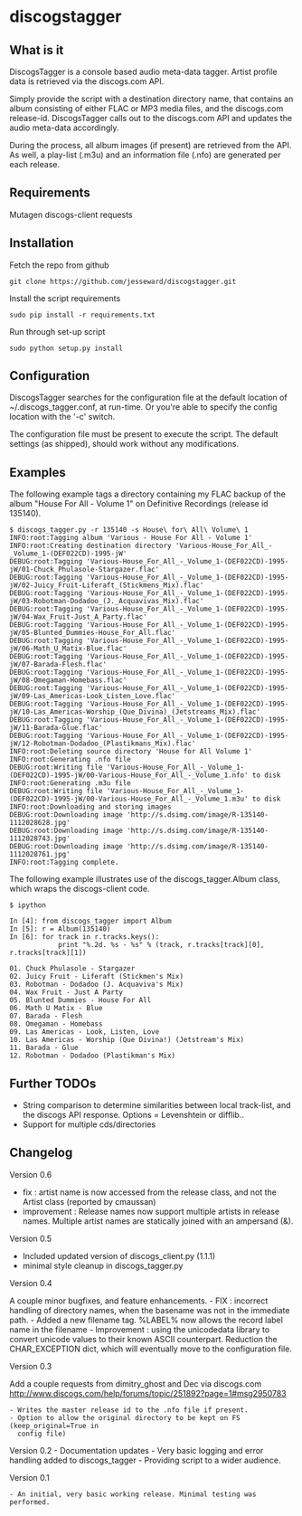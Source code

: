 # discogstagger

## What is it

DiscogsTagger is a console based audio meta-data tagger. Artist profile data is 
retrieved via the discogs.com API.

Simply provide the script with a destination directory name, that contains an
album consisting of either FLAC or MP3 media files, and the discogs.com 
release-id. DiscogsTagger calls out to the discogs.com API and updates the
audio meta-data accordingly.

During the process, all album images (if present) are retrieved from the API. 
As well, a play-list (.m3u) and an information file (.nfo) are generated per
each release.

## Requirements

Mutagen 
discogs-client 
requests

## Installation 

Fetch the repo from github
```
git clone https://github.com/jesseward/discogstagger.git
```

Install the script requirements
```
sudo pip install -r requirements.txt
```

Run through set-up script
```
sudo python setup.py install
```

## Configuration 

DiscogsTagger searches for the configuration file at the default location of
~/.discogs_tagger.conf, at run-time. Or you're able to specify the config 
location with the '-c' switch.

The configuration file must be present to execute the script. The default 
settings (as shipped), should work without any modifications.

## Examples

The following example tags a directory containing my FLAC backup of the album
"House For All - Volume 1" on Definitive Recordings (release id 135140).

```
$ discogs_tagger.py -r 135140 -s House\ for\ All\ Volume\ 1
INFO:root:Tagging album 'Various - House For All - Volume 1'
INFO:root:Creating destination directory 'Various-House_For_All_-_Volume_1-(DEF022CD)-1995-jW'
DEBUG:root:Tagging 'Various-House_For_All_-_Volume_1-(DEF022CD)-1995-jW/01-Chuck_Phulasole-Stargazer.flac'
DEBUG:root:Tagging 'Various-House_For_All_-_Volume_1-(DEF022CD)-1995-jW/02-Juicy_Fruit-Liferaft_(Stickmens_Mix).flac'
DEBUG:root:Tagging 'Various-House_For_All_-_Volume_1-(DEF022CD)-1995-jW/03-Robotman-Dodadoo_(J._Acquavivas_Mix).flac'
DEBUG:root:Tagging 'Various-House_For_All_-_Volume_1-(DEF022CD)-1995-jW/04-Wax_Fruit-Just_A_Party.flac'
DEBUG:root:Tagging 'Various-House_For_All_-_Volume_1-(DEF022CD)-1995-jW/05-Blunted_Dummies-House_For_All.flac'
DEBUG:root:Tagging 'Various-House_For_All_-_Volume_1-(DEF022CD)-1995-jW/06-Math_U_Matix-Blue.flac'
DEBUG:root:Tagging 'Various-House_For_All_-_Volume_1-(DEF022CD)-1995-jW/07-Barada-Flesh.flac'
DEBUG:root:Tagging 'Various-House_For_All_-_Volume_1-(DEF022CD)-1995-jW/08-Omegaman-Homebass.flac'
DEBUG:root:Tagging 'Various-House_For_All_-_Volume_1-(DEF022CD)-1995-jW/09-Las_Americas-Look_Listen_Love.flac'
DEBUG:root:Tagging 'Various-House_For_All_-_Volume_1-(DEF022CD)-1995-jW/10-Las_Americas-Worship_(Que_Divina)_(Jetstreams_Mix).flac'
DEBUG:root:Tagging 'Various-House_For_All_-_Volume_1-(DEF022CD)-1995-jW/11-Barada-Glue.flac'
DEBUG:root:Tagging 'Various-House_For_All_-_Volume_1-(DEF022CD)-1995-jW/12-Robotman-Dodadoo_(Plastikmans_Mix).flac'
INFO:root:Deleting source directory 'House for All Volume 1'
INFO:root:Generating .nfo file
DEBUG:root:Writing file 'Various-House_For_All_-_Volume_1-(DEF022CD)-1995-jW/00-Various-House_For_All_-_Volume_1.nfo' to disk
INFO:root:Generating .m3u file
DEBUG:root:Writing file 'Various-House_For_All_-_Volume_1-(DEF022CD)-1995-jW/00-Various-House_For_All_-_Volume_1.m3u' to disk
INFO:root:Downloading and storing images
DEBUG:root:Downloading image 'http://s.dsimg.com/image/R-135140-1112028628.jpg'
DEBUG:root:Downloading image 'http://s.dsimg.com/image/R-135140-1112028743.jpg'
DEBUG:root:Downloading image 'http://s.dsimg.com/image/R-135140-1112028761.jpg'
INFO:root:Tagging complete.
```

The following example illustrates use of the discogs_tagger.Album class, which
wraps the discogs-client code.

```
$ ipython

In [4]: from discogs_tagger import Album
In [5]: r = Album(135140)
In [6]: for track in r.tracks.keys():
            print "%.2d. %s - %s" % (track, r.tracks[track][0], r.tracks[track][1])

01. Chuck Phulasole - Stargazer
02. Juicy Fruit - Liferaft (Stickmen's Mix)
03. Robotman - Dodadoo (J. Acquaviva's Mix)
04. Wax Fruit - Just A Party
05. Blunted Dummies - House For All
06. Math U Matix - Blue
07. Barada - Flesh
08. Omegaman - Homebass
09. Las Americas - Look, Listen, Love
10. Las Americas - Worship (Que Divina!) (Jetstream's Mix)
11. Barada - Glue
12. Robotman - Dodadoo (Plastikman's Mix)
```
## Further TODOs

* String comparison to determine similarities between local track-list, and  the discogs API response. Options = Levenshtein or difflib..
* Support for multiple cds/directories

## Changelog

Version 0.6

* fix : artist name is now accessed from the release class, and not the Artist
class (reported by cmaussan)
* improvement : Release names now support multiple artists in release names. 
Multiple artist names are statically joined with an ampersand (&).

Version 0.5

* Included updated version of discogs_client.py (1.1.1)
* minimal style cleanup in discogs_tagger.py

Version 0.4

A couple minor bugfixes, and feature enhancements.
    - FIX : incorrect handling of directory names, when the basename was not in the
      immediate path.
    - Added a new filename tag. %LABEL% now allows the record label name in the filename
    - Improvement : using the unicodedata library to convert unicode values to their 
      known ASCII counterpart. Reduction the CHAR_EXCEPTION dict, which will eventually
      move to the configuration file.

Version 0.3

Add a couple requests from dimitry_ghost and Dec via discogs.com
http://www.discogs.com/help/forums/topic/251892?page=1#msg2950783

    - Writes the master release id to the .nfo file if present.
    - Option to allow the original directory to be kept on FS (keep_original=True in
      config file)

Version 0.2
    - Documentation updates
    - Very basic logging and error handling added to discogs_tagger
    - Providing script to a wider audience.

Version 0.1 

    - An initial, very basic working release. Minimal testing was performed. 
